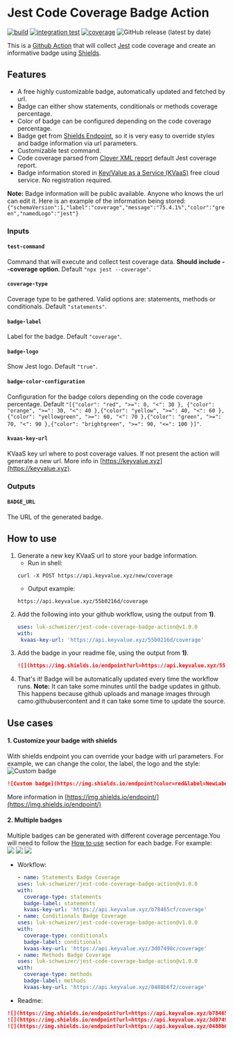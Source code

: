 # Jest Code Coverage Badge Action
[![build](https://github.com/luk-schweizer/jest-code-coverage-badge-action/actions/workflows/node.js.yml/badge.svg?branch=main)](https://github.com/luk-schweizer/jest-code-coverage-badge-action/actions/workflows/node.js.yml)
[![integration test](https://github.com/luk-schweizer/jest-code-coverage-badge-action/actions/workflows/integration-test.yml/badge.svg?branch=main)](https://github.com/luk-schweizer/jest-code-coverage-badge-action/actions/workflows/integration-test.yml)
[![coverage](https://img.shields.io/endpoint?url=https://api.keyvalue.xyz/c6bd776f/coverage)](https://github.com/luk-schweizer/jest-code-coverage-badge-action/actions/workflows/node.js.yml)
![GitHub release (latest by date)](https://img.shields.io/github/v/release/luk-schweizer/jest-code-coverage-badge-action)

This is a [Github Action](https://github.com/features/actions) that will collect [Jest](https://jestjs.io) code coverage and create an informative badge using [Shields](https://shields.io).

## Features
- A free highly customizable badge, automatically updated and fetched by url.
- Badge can either show statements, conditionals or methods coverage percentage.
- Color of badge can be configured depending on the code coverage percentage.
- Badge get from [Shields Endpoint](https://shields.io/endpoint), so it is very easy to override styles and badge information via url parameters.
- Customizable test command.
- Code coverage parsed from [Clover XML report](https://istanbul.js.org/docs/advanced/alternative-reporters/#clover) default Jest coverage report.
- Badge information stored in [Key/Value as a Service (KVaaS)](https://keyvalue.xyz) free cloud service. No registration required.

**Note:** Badge information will be public available. Anyone who knows the url can edit it. Here is an example of the information being stored:``{"schemaVersion":1,"label":"coverage","message":"75.4.1%","color":"green","namedLogo":"jest"}``


### Inputs

#### `test-command`

Command that will execute and collect test coverage data. **Should include --coverage option**. Default `"npx jest --coverage"`.

#### `coverage-type`

Coverage type to be gathered. Valid options are: statements, methods or conditionals. Default `"statements"`.

#### `badge-label`

Label for the badge. Default `"coverage"`.

#### `badge-logo`

Show Jest logo. Default `"true"`.

#### `badge-color-configuration`

Configuration for the badge colors depending on the code coverage percentage. Default `"[{"color": "red", ">=": 0, "<": 30 }, {"color": "orange", ">=": 30, "<": 40 },{"color": "yellow", ">=": 40, "<": 60 },{"color": "yellowgreen", ">=": 60, "<": 70 },{"color": "green", ">=": 70, "<": 90 },{"color": "brightgreen", ">=": 90, "<=": 100 }]"`.

#### `kvaas-key-url`

KVaaS key url where to post coverage values. If not present the action will generate a new url. More info in [https://keyvalue.xyz](https://keyvalue.xyz).

### Outputs

#### `BADGE_URL`

The URL of the generated badge.

## How to use

1) Generate a new key KVaaS url to store your badge information.
    - Run in shell:
    ```shell script
    curl -X POST https://api.keyvalue.xyz/new/coverage
    ```
    - Output example:
    ```shell script
    https://api.keyvalue.xyz/55b0216d/coverage
    ```
2) Add the following into your github workflow, using the output from **1)**.
    ```yaml
    uses: luk-schweizer/jest-code-coverage-badge-action@v1.0.0
    with:
     kvaas-key-url: 'https://api.keyvalue.xyz/55b0216d/coverage'
    ```
3) Add the badge in your readme file, using the output from **1)**.
    ```markdown
    ![](https://img.shields.io/endpoint?url=https://api.keyvalue.xyz/55b0216d/coverage)
    ```
4) That's it! Badge will be automatically updated every time the workflow runs. 
**Note:** It can take some minutes until the badge updates in github. This happens because github uploads and manage images through camo.githubusercontent and it can take some time to update the source. 

## Use cases
#### 1. Customize your badge with shields
With shields endpoint you can override your badge with url parameters. For example, we can change the color, the label, the logo and the style: <br/>
![Custom badge](https://img.shields.io/endpoint?color=red&label=NewLabel&logo=github&logoColor=red&style=flat-square&url=https://api.keyvalue.xyz/b78465cf/coverage)
```markdown
![Custom badge](https://img.shields.io/endpoint?color=red&label=NewLabel&logo=github&logoColor=red&style=flat-square&url=https://api.keyvalue.xyz/b78465cf/coverage)
```
More information in [https://img.shields.io/endpoint/](https://img.shields.io/endpoint/)

#### 2. Multiple badges
Multiple badges can be generated with different coverage percentage.You will need to follow the [How to use](#how-to-use) section for each badge. For example: <br/>
![](https://img.shields.io/endpoint?url=https://api.keyvalue.xyz/b78465cf/coverage&style=plastic)
![](https://img.shields.io/endpoint?url=https://api.keyvalue.xyz/3d07498c/coverage&style=plastic)
![](https://img.shields.io/endpoint?url=https://api.keyvalue.xyz/0488b6f2/coverage&style=plastic)

- Workflow:
    ```yaml
  - name: Statements Badge Coverage
    uses: luk-schweizer/jest-code-coverage-badge-action@v1.0.0
    with:
      coverage-type: statements
      badge-label: statements 
      kvaas-key-url: 'https://api.keyvalue.xyz/b78465cf/coverage'
  - name: Conditionals Badge Coverage
    uses: luk-schweizer/jest-code-coverage-badge-action@v1.0.0
    with:
      coverage-type: conditionals
      badge-label: conditionals
      kvaas-key-url: 'https://api.keyvalue.xyz/3d07498c/coverage'
  - name: Methods Badge Coverage
    uses: luk-schweizer/jest-code-coverage-badge-action@v1.0.0
    with:
      coverage-type: methods
      badge-label: methods
      kvaas-key-url: 'https://api.keyvalue.xyz/0488b6f2/coverage'      
    ```
- Readme:
```markdown
![](https://img.shields.io/endpoint?url=https://api.keyvalue.xyz/b78465cf/coverage&style=plastic)
![](https://img.shields.io/endpoint?url=https://api.keyvalue.xyz/3d07498c/coverage&style=plastic)
![](https://img.shields.io/endpoint?url=https://api.keyvalue.xyz/0488b6f2/coverage&style=plastic)
```

